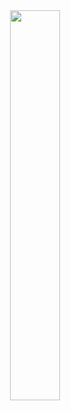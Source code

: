 <div align="center">
  <img src="https://media.giphy.com/media/1DEJwfwdknKZq/giphy.gif" width="40%">
</div>
